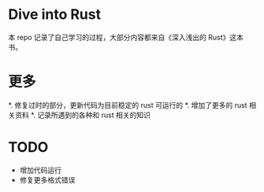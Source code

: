 # Dive into Rust
本 repo 记录了自己学习的过程，大部分内容都来自《深入浅出的 Rust》这本书。

# 更多
*. 修复过时的部分，更新代码为目前稳定的 rust 可运行的
*. 增加了更多的 rust 相关资料
*. 记录所遇到的各种和 rust 相关的知识


# TODO
* 增加代码运行
* 修复更多格式错误

